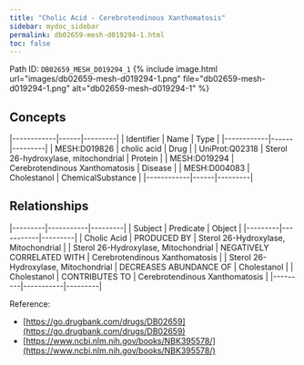 ```yaml
---
title: "Cholic Acid - Cerebrotendinous Xanthomatosis"
sidebar: mydoc_sidebar
permalink: db02659-mesh-d019294-1.html
toc: false 
---
```



Path ID: `DB02659_MESH_D019294_1`
{% include image.html url="images/db02659-mesh-d019294-1.png" file="db02659-mesh-d019294-1.png" alt="db02659-mesh-d019294-1" %}

## Concepts

|------------|------|---------|
| Identifier | Name | Type    |
|------------|------|---------|
| MESH:D019826 | cholic acid | Drug |
| UniProt:Q02318 | Sterol 26-hydroxylase, mitochondrial | Protein |
| MESH:D019294 | Cerebrotendinous Xanthomatosis | Disease |
| MESH:D004083 | Cholestanol | ChemicalSubstance |
|------------|------|---------|

## Relationships

|---------|-----------|---------|
| Subject | Predicate | Object  |
|---------|-----------|---------|
| Cholic Acid | PRODUCED BY | Sterol 26-Hydroxylase, Mitochondrial |
| Sterol 26-Hydroxylase, Mitochondrial | NEGATIVELY CORRELATED WITH | Cerebrotendinous Xanthomatosis |
| Sterol 26-Hydroxylase, Mitochondrial | DECREASES ABUNDANCE OF | Cholestanol |
| Cholestanol | CONTRIBUTES TO | Cerebrotendinous Xanthomatosis |
|---------|-----------|---------|

Reference: 
  - [https://go.drugbank.com/drugs/DB02659](https://go.drugbank.com/drugs/DB02659)
  - [https://www.ncbi.nlm.nih.gov/books/NBK395578/](https://www.ncbi.nlm.nih.gov/books/NBK395578/)
